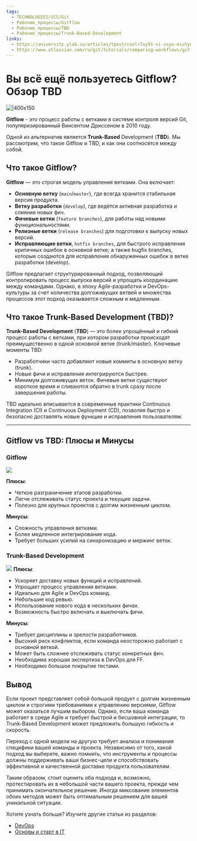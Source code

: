 ```yaml
---
tags:
  - TECHNOLOGIES/VCS/Git
  - Рабочие_процессы/Gitflow
  - Рабочие_процессы/TBD
  - Рабочие_процессы/Trunk-Based-Development
links:
  - https://university.ylab.io/articles/tpost/coolr7uy91-vi-vsyo-eschyo-polzuetes-gitflow-obzor-t
  - https://www.atlassian.com/ru/git/tutorials/comparing-workflows/gitflow-workflow
---
```

# Вы всё ещё пользуетесь Gitflow? Обзор TBD

![|400x150](https://static.tildacdn.com/tild3132-6131-4335-a462-616136306364/ivf13_gitflow_VS_tbd.png)

**Gitflow** - это процесс работы с ветками в системе контроля версий Git, популяризированный Винсентом Дриссеном в 2010 году. 
  
Одной из альтернатив является **Trunk-Based** Development (**TBD**). 
Мы рассмотрим, что такое Gitflow и TBD, и как они соотносятся между собой.

## Что такое **Gitflow**?

**Gitflow** — это строгая модель управления ветками. Она включает:    
- **Основную ветку** (`main`/`master`), где всегда хранится стабильная версия продукта.  
- **Ветку разработки** (`develop`), где ведётся активная разработка и слияние новых фич.  
- **Фичевые ветки** (`feature branches`), для работы над новыми функциональностями.  
- **Релизные ветки** (`release branches`) для подготовки к выпуску новых версий.  
- **Исправляющие ветки**, `hotfix branches`, для быстрого исправления критичных ошибок в основной ветке; а также bugfix branches, которые создаются для исправления обнаруженных ошибок в ветке разработки (develop).  
  
Gitflow предлагает структурированный подход, позволяющий контролировать процесс выпуска версий и упрощать координацию между командами. Однако, в эпоху Agile-разработки и DevOps-культуры за счет количества долгоживущих ветвей и множества процессов этот подход оказывается сложным и медленным.

## Что такое **Trunk-Based** Development (TBD)?

**Trunk-Based Development** (**TBD**) — это более упрощённый и гибкий процесс работы с ветками, при котором разработки происходят преимущественно в одной основной ветке (trunk/master). Ключевые моменты TBD: 
- Разработчики часто добавляют новые коммиты в основную ветку (trunk).  
- Новые фичи и исправления интегрируются быстрее.  
- Минимум долгоживущих веток. Фичевые ветки существуют короткое время и сливаются обратно в trunk сразу после завершения работы.  
  
TBD идеально вписывается в современные практики Continuous Integration (CI) и Continuous Deployment (CD), позволяя быстро и безопасно доставлять новые функции и исправления пользователям.

---
## **Gitflow** vs **TBD**: Плюсы и Минусы

### **Gitflow**

![](https://static.tildacdn.com/tild3762-6664-4739-b563-333238613535/1.png)

**Плюсы**:   
- Четкое разграничение этапов разработки.    
- Легче отслеживать статус проекта и текущие задачи.    
- Полезно для крупных проектов с долгим жизненным циклом.  
  
**Минусы**: 
- Сложность управления ветками.   
- Более медленное интегрирование кода.    
- Требует больших усилий на синхронизацию и мержинг веток.    
  
### **Trunk-Based Development**
![](https://static.tildacdn.com/tild6163-6564-4465-b533-306230656161/2.png)
**Плюсы**:    
- Ускоряет доставку новых функций и исправлений.    
- Упрощает процесс управления ветками.    
- Идеально для Agile и DevOps команд.    
- Небольшие код ревью.    
- Использование нового кода в нескольких фичах.    
- Возможность быстро включать и выключать фичи.  
  
**Минусы**:    
- Требует дисциплины и зрелости разработчиков.    
- Высокий риск конфликтов, если команда неосторожно работает с основной веткой.    
- Может быть сложнее отслеживать статус конкретных фич.    
- Необходима хорошая экспертиза в DevOps для FF.    
- Необходимо большое покрытие тестами.

## Вывод

Если проект представляет собой большой продукт с долгим жизненным циклом и строгими требованиями к управлению версиями, Gitflow может оказаться лучшим выбором. Однако, если ваша команда работает в среде Agile и требует быстрой и бесшовной интеграции, то Trunk-Based Development может предложить большую гибкость и скорость.  
  
Переход с одной модели на другую требует анализа и понимания специфики вашей команды и проекта. Независимо от того, какой подход вы выберете, важно помнить, что инструменты и процессы должны поддерживать ваши бизнес-цели и способствовать эффективной и качественной доставке продукта пользователям.  
  
Таким образом, стоит оценить оба подхода и, возможно, протестировать их в небольшой части вашего проекта, прежде чем принимать окончательное решение. Иногда миксование элементов обоих методов может быть оптимальным решением для вашей уникальной ситуации.

  
Хотите узнать больше? Изучите другие статьи из разделов:  

- [DevOps](https://university.ylab.io/articles#!/tfeeds/465199379321/c/DevOps)
- [Основы и старт в IT](https://university.ylab.io/articles#!/tfeeds/465199379321/c/%D0%9E%D1%81%D0%BD%D0%BE%D0%B2%D1%8B%20%D0%B8%20%D1%81%D1%82%D0%B0%D1%80%D1%82%20%D0%B2%20IT)